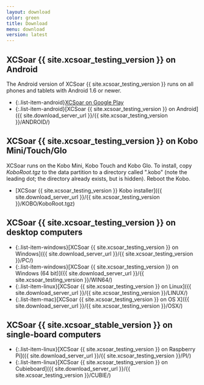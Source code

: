 ```yaml
---
layout: download
color: green
title: Download
menu: download
version: latest
---
```


## XCSoar {{ site.xcsoar_testing_version }} on Android

The Android version of XCSoar {{ site.xcsoar_testing_version }} runs on all phones and tablets with Android 1.6 or newer.

- {:.list-item-android}[XCSoar on Google Play](https://play.google.com/store/apps/details?id=org.xcsoar.testing)
- {:.list-item-android}[XCSoar {{ site.xcsoar_testing_version }} on Android]({{ site.download_server_url }}/{{ site.xcsoar_testing_version }}/ANDROID/)

## XCSoar {{ site.xcsoar_testing_version }} on Kobo Mini/Touch/Glo

XCSoar runs on the Kobo Mini, Kobo Touch and Kobo Glo.  To install,
copy *KoboRoot.tgz* to the data partition to a directory called
".kobo" (note the leading dot; the directory already exists, but is
hidden).  Reboot the Kobo.

- [XCSoar {{ site.xcsoar_testing_version }} Kobo installer]({{ site.download_server_url }}/{{ site.xcsoar_testing_version }}/KOBO/KoboRoot.tgz)

## XCSoar {{ site.xcsoar_testing_version }} on desktop computers

- {:.list-item-windows}[XCSoar {{ site.xcsoar_testing_version }} on Windows]({{ site.download_server_url }}/{{ site.xcsoar_testing_version }}/PC/)
- {:.list-item-windows}[XCSoar {{ site.xcsoar_testing_version }} on Windows (64 bit)]({{ site.download_server_url }}/{{ site.xcsoar_testing_version }}/WIN64/)
- {:.list-item-linux}[XCSoar {{ site.xcsoar_testing_version }} on Linux]({{ site.download_server_url }}/{{ site.xcsoar_testing_version }}/LINUX/)
- {:.list-item-mac}[XCSoar {{ site.xcsoar_testing_version }} on OS X]({{ site.download_server_url }}/{{ site.xcsoar_testing_version }}/OSX/)

## XCSoar {{ site.xcsoar_stable_version }} on single-board computers

- {:.list-item-linux}[XCSoar {{ site.xcsoar_testing_version }} on Raspberry Pi]({{ site.download_server_url }}/{{ site.xcsoar_testing_version }}/PI/)
- {:.list-item-linux}[XCSoar {{ site.xcsoar_testing_version }} on Cubieboard]({{ site.download_server_url }}/{{ site.xcsoar_testing_version }}/CUBIE/)
